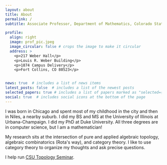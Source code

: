 ```yaml
---
layout: about
title: About
permalink: /
subtitle: Associate Professor, Department of Mathematics, Colorado State University

profile:
  align: right
  image: prof_pic.jpeg
  image_circular: false # crops the image to make it circular
  address: >
    <p>217 Weber Hall</p>
    <p>Louis R. Weber Building</p>
    <p>1874 Campus Delivery</p>
    <p>Fort Collins, CO 80523</p>


news: true  # includes a list of news items
latest_posts: false  # includes a list of the newest posts
selected_papers: true # includes a list of papers marked as "selected={true}"
social: true  # includes social icons at the bottom of the page
---
```


I was born in Chicago and spent most of my childhood in the city and then in Niles, a nearby suburb. I did my BS and MS at the University of Illinois at Urbana-Champaign. I did my PhD at Duke University. All three degrees are in computer science, but I am a mathematician!

My research sits at the intersection of pure and applied algebraic topology, algebraic combinatorics (Rota's way), and category theory. I like to use category theory to organize my thoughts and ask precise questions.

I help run [CSU Topology Seminar](https://sites.google.com/view/csu-applied-topology/home).
